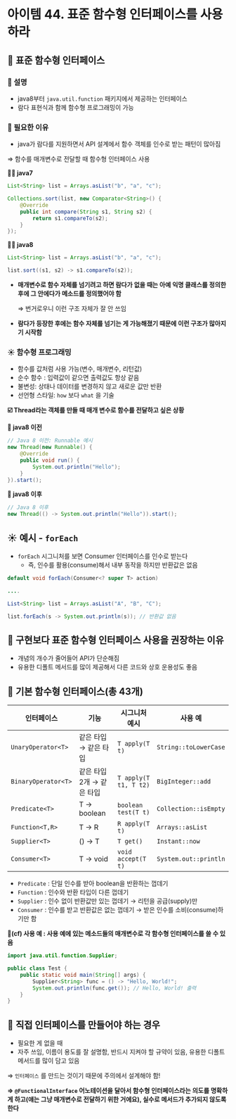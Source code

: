 # 아이템 44. 표준 함수형 인터페이스를 사용하라

## 🐳 표준 함수형 인터페이스

### 🦭 설명

- java8부터 `java.util.function` 패키지에서 제공하는 인터페이스
- 람다 표현식과 함께 함수형 프로그래밍이 가능

### 🦭 필요한 이유

- java가 람다를 지원하면서 API 설계에서 함수 객체를 인수로 받는 패턴이 많아짐

⇒ 함수를 매개변수로 전달할 때 함수형 인터페이스 사용

**😶‍🌫️ java7**

```java
List<String> list = Arrays.asList("b", "a", "c");

Collections.sort(list, new Comparator<String>() {
    @Override
    public int compare(String s1, String s2) {
        return s1.compareTo(s2);
    }
});
```

**😶‍🌫️ java8**

```java
List<String> list = Arrays.asList("b", "a", "c");

list.sort((s1, s2) -> s1.compareTo(s2));
```

- **매개변수로 함수 자체를 넘기려고 하면 람다가 없을 때는 아예 익명 클래스를 정의한 후에 그 안에다가 메소드를 정의했어야 함**
    
    ⇒ 번거로우니 이런 구조 자체가 잘 안 쓰임
    
- **람다가 등장한 후에는 함수 자체를 넘기는 게 가능해졌기 때문에 이런 구조가 많아지기 시작함**

### ☀️ 함수형 프로그래밍

- 함수를 값처럼 사용 가능(변수, 매개변수, 리턴값)
- 순수 함수 : 입력값이 같으면 출력값도 항상 같음
- 불변성: 상태나 데이터를 변경하지 않고 새로운 값만 반환
- 선언형 스타일: `how` 보다 `what` 을 기술

**☑️ Thread라는 객체를 만들 때 매개 변수로 함수를 전달하고 싶은 상황**

**🍪 java8 이전**

```java
// Java 8 이전: Runnable 예시
new Thread(new Runnable() {
    @Override
    public void run() {
        System.out.println("Hello");
    }
}).start();
```

**🍪 java8 이후**

```java
// Java 8 이후
new Thread(() -> System.out.println("Hello")).start();
```

## ☀️ 예시 - `forEach`

- `forEach` 시그니처를 보면 Consumer 인터페이스를 인수로 받는다
    - 즉, 인수를 활용(consume)해서 내부 동작을 하지만 반환값은 없음

```java
default void forEach(Consumer<? super T> action)

....

List<String> list = Arrays.asList("A", "B", "C");

list.forEach(s -> System.out.println(s)); // 반환값 없음
```

## 🐳  구현보다 표준 함수형 인터페이스 사용을 권장하는 이유

- 개념의 개수가 줄어들어 API가 단순해짐
- 유용한 디폴트 메서드를 많이 제공해서 다른 코드와 상호 운용성도 좋음

## 🐳 기본 함수형 인터페이스(총 43개)

| 인터페이스 | 기능 | 시그니처 예시 | 사용 예 |
| --- | --- | --- | --- |
| `UnaryOperator<T>` | 같은 타입 → 같은 타입 | `T apply(T t)` | `String::toLowerCase` |
| `BinaryOperator<T>` | 같은 타입 2개 → 같은 타입 | `T apply(T t1, T t2)` | `BigInteger::add` |
| `Predicate<T>` | T → boolean | `boolean test(T t)` | `Collection::isEmpty` |
| `Function<T,R>` | T → R | `R apply(T t)` | `Arrays::asList` |
| `Supplier<T>` | () → T | `T get()` | `Instant::now` |
| `Consumer<T>` | T → void | `void accept(T t)` | `System.out::println` |
- `Predicate` : 단일 인수를 받아 boolean을 반환하는 껍데기
- `Function` : 인수와 반환 타입이 다른 껍데기
- `Supplier` : 인수 없이 반환값만 있는 껍데기 → 리턴을 공급(supply)만
- `Consumer` : 인수를 받고 반환값은 없는 껍데기 → 받은 인수를 소비(consume)하기만 함

🌟**(cf) 사용 예 : 사용 예에 있는 메소드들의 매개변수로 각 함수형 인터페이스를 쓸 수 있음**

```java
import java.util.function.Supplier;

public class Test {
    public static void main(String[] args) {
        Supplier<String> func = () -> "Hello, World!";
        System.out.println(func.get()); // Hello, World! 출력
    }
}
```

## 🐳 직접 인터페이스를 만들어야 하는 경우

- 필요한 게 없을 때
- 자주 쓰임, 이름이 용도를 잘 설명함, 반드시 지켜야 할 규약이 있음, 유용한 디폴트 메서드를 많이 담고 있음

⇒ `인터페이스` 를 만드는 것이기 때문에 주의에서 설계해야 함!

**⇒ `@FunctionalInterface` 어노테이션을 달아서 함수형 인터페이스라는 의도를 명확하게 하고(얘는 그냥 매개변수로 전달하기 위한 거에요), 실수로 메서드가 추가되지 않도록 한다**